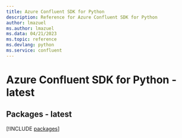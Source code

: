 ```yaml
---
title: Azure Confluent SDK for Python
description: Reference for Azure Confluent SDK for Python
author: lmazuel
ms.author: lmazuel
ms.data: 04/21/2023
ms.topic: reference
ms.devlang: python
ms.service: confluent
---
```

# Azure Confluent SDK for Python - latest
## Packages - latest
[!INCLUDE [packages](confluent-index.md)]